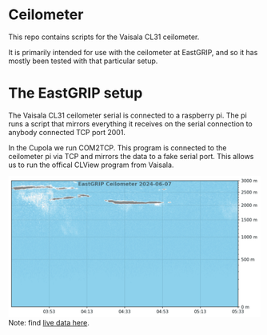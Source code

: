 
# Ceilometer

This repo contains scripts for the Vaisala CL31 ceilometer.

It is primarily intended for use with the ceilometer at EastGRIP, and so it has
mostly been tested with that particular setup.




# The EastGRIP setup

The Vaisala CL31 ceilometer serial is connected to a raspberry pi. The pi runs a
script that mirrors everything it receives on the serial connection to anybody
connected TCP port 2001.

In the Cupola we run COM2TCP. This program is connected to the ceilometer pi via
TCP and mirrors the data to a fake serial port. This allows us to run the offical CLView
program from Vaisala.


![example ceilometer image generated by the code in this repo](images/example_image.png)
Note: find [live data here](https://alice.egrip.camp).
